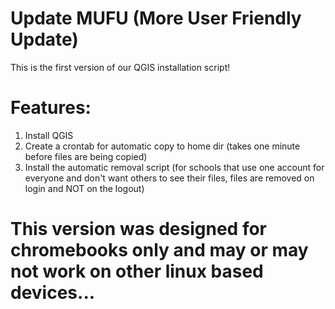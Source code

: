 # Update MUFU (More User Friendly Update)

This is the first version of our QGIS installation script!

# Features:
1. Install QGIS
2. Create a crontab for automatic copy to home dir (takes one minute before files are being copied)
3. Install the automatic removal script (for schools that use one account for everyone and don't want others to see their files, files are removed on login and NOT on the logout)

# This version was designed for chromebooks only and may or may not work on other linux based devices...